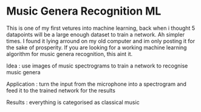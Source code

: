 # Music Genera Recognition ML
This is one of my first vetures into machine learning, back when i thought 5 datapoints will be a large enough dataset to train a network. Ah simpler times. I found it lying arround on my old computer and im only posting it for the sake of prosperity. If you are looking for a working machine learning algorithm for music genera recognition, this aint it.

Idea : use images of music spectrograms to train a network to recognise music genera


Application : turn the input from the microphone into a spectrogram and feed it to the trained network for the results


Results : everything is categorised as classical music
